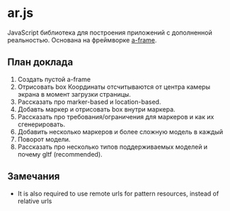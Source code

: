 # ar.js

JavaScript библиотека для построения приложений с дополненной реальностью.
Основана на фреймворке [a-frame](https://aframe.io/).

## План доклада

1. Создать пустой a-frame
2. Отрисовать box
   Координаты отсчитываются от центра камеры экрана в момент загрузки страницы.
3. Рассказать про marker-based и location-based.
3. Добавть маркер и отрисовать box внутри маркера.
4. Рассказать про требования/ограничения для маркеров и как их сгенерировать.
5. Добавить несколько маркеров и более сложную модель в каждый
6. Поворот модели.
7. Рассказать про несколько типов поддерживаемых моделей и почему gltf (recommended).

## Замечания

- It is also required to use remote urls for pattern resources, instead of relative urls


